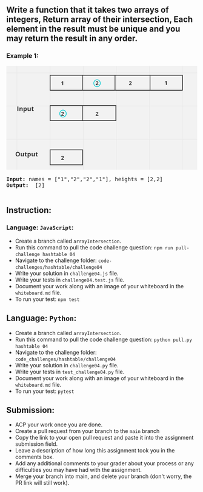 
## Write a function that it takes two arrays of integers, Return array of their intersection, Each element in the result must be unique and you may return the result in any order.</p>

### Example 1:
![](/assets/hashTable/arrayIntersection.jpg)

<pre><strong>Input:</strong> names = ["1","2","2","1"], heights = [2,2]
<strong>Output: </strong> [2]

</pre>

## Instruction:

### Language: `JavaScript`:

* Create a branch called `arrayIntersection`.
* Run this command to pull the code challenge question: `npm run pull-challenge hashtable 04`
* Navigate to the challenge folder: `code-challenges/hashtable/challenge04`
* Write your solution in `challenge04.js` file.
* Write your tests in `challenge04.test.js` file.
* Document your work along with an image of your whiteboard in the `whiteboard.md` file.
* To run your test: `npm test`

## Language: `Python`:

* Create a branch called `arrayIntersection`.
* Run this command to pull the code challenge question: `python pull.py hashtable 04`
* Navigate to the challenge folder: `code_challenges/hashtable/challenge04`
* Write your solution in `challenge04.py` file.
* Write your tests in `test_challenge04.py` file.
* Document your work along with an image of your whiteboard in the `whiteboard.md` file.
* To run your test: `pytest`

## Submission:
* ACP your work once you are done.
* Create a pull request from your branch to the `main` branch
* Copy the link to your open pull request and paste it into the assignment submission field.
* Leave a description of how long this assignment took you in the comments box.
* Add any additional comments to your grader about your process or any difficulties you may have had with the assignment.
* Merge your branch into main, and delete your branch (don't worry, the PR link will still work).

